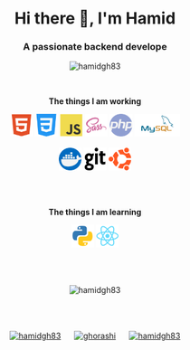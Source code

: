 <h1 align="center">Hi there 👋, I'm Hamid</h1>
<h3 align="center">A passionate backend develope</h3>

<p align="center"> <img src="https://komarev.com/ghpvc/?username=hamidgh83" alt="hamidgh83" /> </p>

<br/>
<p align="center"><strong>The things I am working</strong></p>
<p align="center">
  <img src="./assets/html5.svg" alt="html5" height="40"/>
  <img src="./assets/css-3.svg" alt="css-3" height="40"/>
  <img src="./assets/javascript.svg" alt="javascript" height="40"/>
  <img src="./assets/sass.svg" alt="sass" height="40"/> 
  <img src="./assets/php.svg" alt="php" height="40"/> 
  <img src="./assets/mysql.svg" alt="mysql"  height="40"/>
  <br/>
  <br/>
  <img src="./assets/docker.svg" alt="docker" height="40"/> 
  <img src="./assets/git.svg" alt="git" height="40"/>
  <img src="./assets/ubuntu.svg" alt="ubuntu" height="40"/>
</p>
<br/>
<br/>
<p align="center"><strong>The things I am learning</strong></p>
<p align="center">
  <img src="./assets/python.svg" alt="python" height="40"/>
  <img src="./assets/react.svg" alt="react" height="40"/>
</p>
<br/>
<br/>
<p align="center">
  <img align="center" src="https://github-readme-stats.vercel.app/api?username=hamidgh83&show_icons=true" alt="hamidgh83" />
</p>

<br/>
<br/>
<p align="center">
<a href="https://dev.to/hamidgh83" target="blank"><img align="center" src="https://cdn.jsdelivr.net/npm/simple-icons@3.0.1/icons/dev-dot-to.svg" alt="hamidgh83" height="30" width="30" /></a>
&nbsp;&nbsp;&nbsp;&nbsp;  
<a href="https://linkedin.com/in/ghorashi" target="blank"><img align="center" src="https://cdn.jsdelivr.net/npm/simple-icons@3.0.1/icons/linkedin.svg" alt="ghorashi" height="30" width="30" /></a>
&nbsp;&nbsp;&nbsp;&nbsp;
<a href="https://stackoverflow.com/users/2671891/hamid-ghorashi" target="blank"><img align="center" src="https://cdn.jsdelivr.net/npm/simple-icons@3.0.1/icons/stackoverflow.svg" alt="hamidgh83" height="30" width="30" /></a>
</p>
<!--
**hamidgh83/hamidgh83** is a ✨ _special_ ✨ repository because its `README.md` (this file) appears on your GitHub profile.

Here are some ideas to get you started:

- 🔭 I’m currently working on ...
- 🌱 I’m currently learning ...
- 👯 I’m looking to collaborate on ...
- 🤔 I’m looking for help with ...
- 💬 Ask me about ...
- 📫 How to reach me: ...
- 😄 Pronouns: ...
- ⚡ Fun fact: ...
-->
